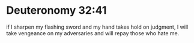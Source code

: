 # Deuteronomy 32:41

if I sharpen my flashing sword and my hand takes hold on judgment, I will take vengeance on my adversaries and will repay those who hate me.

